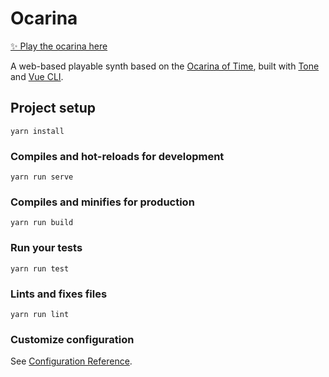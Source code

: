 # Ocarina

[✨ Play the ocarina here](https://ocarina.netlify.app)

A web-based playable synth based on the [Ocarina of Time](https://zelda.gamepedia.com/Ocarina_of_Time_(Item)"), built with [Tone](https://tonejs.github.io/) and [Vue CLI](https://vuejs.org/).


## Project setup
```
yarn install
```

### Compiles and hot-reloads for development
```
yarn run serve
```

### Compiles and minifies for production
```
yarn run build
```

### Run your tests
```
yarn run test
```

### Lints and fixes files
```
yarn run lint
```

### Customize configuration
See [Configuration Reference](https://cli.vuejs.org/config/).
